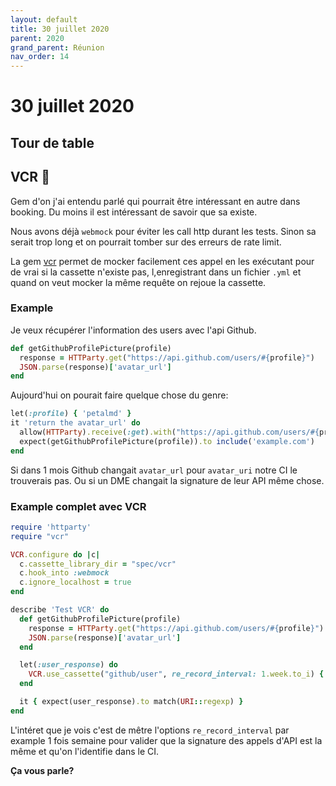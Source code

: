 ```yaml
---
layout: default
title: 30 juillet 2020
parent: 2020
grand_parent: Réunion
nav_order: 14
---
```


# 30 juillet 2020

## Tour de table

## VCR 📼

Gem d'on j'ai entendu parlé qui pourrait être intéressant en autre dans booking.
Du moins il est intéressant de savoir que sa existe.

Nous avons déjà `webmock` pour éviter les call http durant les tests. Sinon sa
serait trop long et on pourrait tomber sur des erreurs de rate limit.

La gem [vcr](https://github.com/vcr/vcr) permet de mocker facilement ces appel
en les exécutant pour de vrai si la cassette n'existe pas, l,enregistrant dans un fichier `.yml`
et quand on veut mocker la même requête on rejoue la cassette.

### Example

Je veux récupérer l'information des users avec l'api Github.

```ruby
def getGithubProfilePicture(profile)
  response = HTTParty.get("https://api.github.com/users/#{profile}")
  JSON.parse(response)['avatar_url']
end
```

Aujourd'hui on pourait faire quelque chose du genre:

```ruby
let(:profile) { 'petalmd' }
it 'return the avatar_url' do
  allow(HTTParty).receive(:get).with("https://api.github.com/users/#{profile}") { {'avatar_url' => 'example.com'}.to_json }
  expect(getGithubProfilePicture(profile)).to include('example.com')
end
```

Si dans 1 mois Github changait `avatar_url` pour `avatar_uri` notre CI le trouverais pas.
Ou si un DME changait la signature de leur API même chose.

### Example complet avec VCR

```ruby
require 'httparty'
require "vcr"

VCR.configure do |c|
  c.cassette_library_dir = "spec/vcr"
  c.hook_into :webmock
  c.ignore_localhost = true
end

describe 'Test VCR' do
  def getGithubProfilePicture(profile)
    response = HTTParty.get("https://api.github.com/users/#{profile}")
    JSON.parse(response)['avatar_url']
  end

  let(:user_response) do
    VCR.use_cassette("github/user", re_record_interval: 1.week.to_i) { getGithubProfilePicture('petalmd') }
  end

  it { expect(user_response).to match(URI::regexp) }
end
```

L'intéret que je vois c'est de mêtre l'options `re_record_interval` par example 
1 fois semaine pour valider que la signature des appels d'API est la même et qu'on
l'identifie dans le CI.

**Ça vous parle?**

